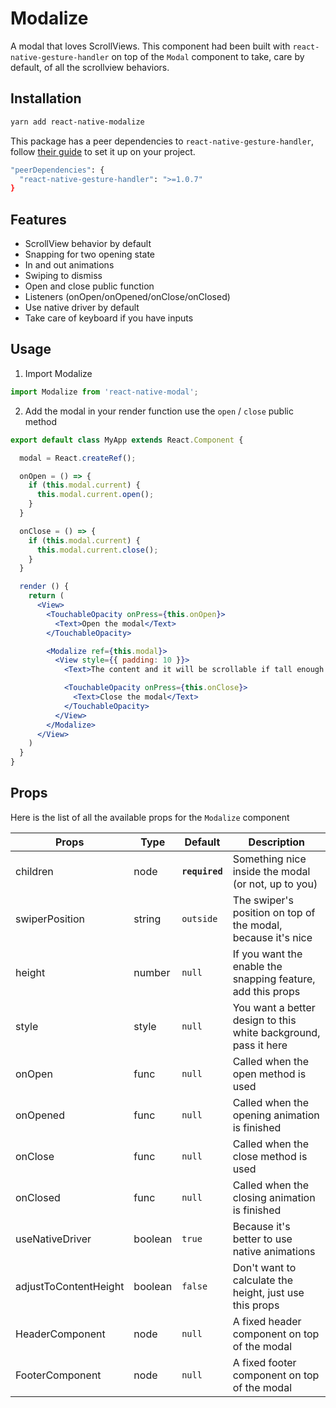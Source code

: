 # Modalize

A modal that loves ScrollViews. This component had been built with `react-native-gesture-handler` on top of the `Modal` component to take, care by default, of all the scrollview behaviors.

## Installation

```bash
yarn add react-native-modalize
```

This package has a peer dependencies to `react-native-gesture-handler`, follow [their guide](https://kmagiera.github.io/react-native-gesture-handler/docs/getting-started.html) to set it up on your project.

```bash
"peerDependencies": {
  "react-native-gesture-handler": ">=1.0.7"
}
```

## Features

- ScrollView behavior by default
- Snapping for two opening state
- In and out animations
- Swiping to dismiss
- Open and close public function
- Listeners (onOpen/onOpened/onClose/onClosed)
- Use native driver by default
- Take care of keyboard if you have inputs

## Usage

1. Import Modalize

```jsx
import Modalize from 'react-native-modal';
```

2. Add the modal in your render function use the `open` / `close` public method

```jsx
export default class MyApp extends React.Component {

  modal = React.createRef();

  onOpen = () => {
    if (this.modal.current) {
      this.modal.current.open();
    }
  }

  onClose = () => {
    if (this.modal.current) {
      this.modal.current.close();
    }
  }

  render () {
    return (
      <View>
        <TouchableOpacity onPress={this.onOpen}>
          <Text>Open the modal</Text>
        </TouchableOpacity>

        <Modalize ref={this.modal}>
          <View style={{ padding: 10 }}>
            <Text>The content and it will be scrollable if tall enough!</Text>

            <TouchableOpacity onPress={this.onClose}>
              <Text>Close the modal</Text>
            </TouchableOpacity>
          </View>
        </Modalize>
      </View>
    )
  }
}
```

## Props

Here is the list of all the available props for the `Modalize` component

| Props                  | Type        | Default         | Description                                                      |
| ---------------------- | ----------- | --------------- | ---------------------------------------------------------------- |
| children               | node        | **`required`**  | Something nice inside the modal (or not, up to you)              |
| swiperPosition         | string      | `outside`       | The swiper's position on top of the modal, because it's nice     |
| height                 | number      | `null`          | If you want the enable the snapping feature, add this props      |
| style                  | style       | `null`          | You want a better design to this white background, pass it here  |
| onOpen                 | func        | `null`          | Called when the open method is used                              |
| onOpened               | func        | `null`          | Called when the opening animation is finished                    |
| onClose                | func        | `null`          | Called when the close method is used                             |
| onClosed               | func        | `null`          | Called when the closing animation is finished                    |
| useNativeDriver        | boolean     | `true`          | Because it's better to use native animations                     |
| adjustToContentHeight  | boolean     | `false`         | Don't want to calculate the height, just use this props          |
| HeaderComponent        | node        | `null`          | A fixed header component on top of the modal                     |
| FooterComponent        | node        | `null`          | A fixed footer component on top of the modal                     |
